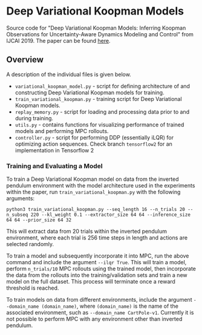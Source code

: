 # Deep Variational Koopman Models
Source code for "Deep Variational Koopman Models: Inferring Koopman Observations for Uncertainty-Aware Dynamics Modeling and Control" from IJCAI 2019. The paper can be found [here](https://arxiv.org/pdf/1902.09742.pdf).

## Overview
A description of the individual files is given below.
* ```variational_koopman_model.py``` - script for defining architecture of and constructing Deep Variational Koopman models for training.
* ```train_variational_koopman.py``` - training script for Deep Variational Koopman models.
* ```replay_memory.py``` - script for loading and processing data prior to and during training.
* ```utils.py``` - contains functions for visualizing performance of trained models and performing MPC rollouts.
* ```controller.py``` - script for performing DDP (essentially iLQR) for optimizing action sequences.
Check branch ```tensorflow2``` for an implementation in Tensorflow 2

### Training and Evaluating a Model
To train a Deep Variational Koopman model on data from the inverted pendulum environment with the model architecture used in the experiments within the paper, run ```train_variational_koopman.py``` with the following arguments:

```python3 train_variational_koopman.py --seq_length 16 --n_trials 20 --n_subseq 220 --kl_weight 0.1 --extractor_size 64 64 --inference_size 64 64 --prior_size 64 32```

This will extract data from 20 trials within the inverted pendulum environment, where each trial is 256 time steps in length and actions are selected randomly. 

To train a model and subsequently incorporate it into MPC, run the above command and include the argument ```--ilqr True```. This will train a model, perform ```n_trials/10``` MPC rollouts using the trained model, then incorporate the data from the rollouts into the training/validation sets and train a new model on the full dataset. This process will terminate once a reward threshold is reached.

To train models on data from different environments, include the argument ```--domain_name (domain_name)```, where ```(domain_name)``` is the name of the associated environment, such as ```--domain_name CartPole-v1```. Currently it is not possible to perform MPC with any environment other than inverted pendulum.
